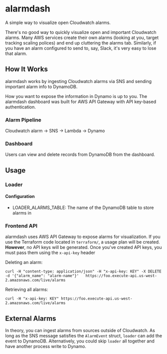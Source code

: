 # alarmdash

A simple way to visualize open Cloudwatch alarms.

There's no good way to quickly visualize open and important Cloudwatch alarms. Many AWS services create their own alarms (looking at you, target tracking scaling polices) and end up cluttering the alarms tab. Similarly, if you have an alarm configured to send to, say, Slack, it's very easy to lose that alarm.

## How It Works

alarmdash works by ingesting Cloudwatch alarms via SNS and sending important alarm info to DynamoDB.

How you want to expose the information in Dynamo is up to you. The alarmdash dashboard was built for AWS API Gateway with API key-based authentication.

### Alarm Pipeline

Cloudwatch alarm -> SNS -> Lambda -> Dynamo

### Dashboard

Users can view and delete records from DynamoDB from the dashboard.

## Usage

### Loader

#### Configuration

- LOADER_ALARMS_TABLE: The name of the DynamoDB table to store alarms in

### Frontend API

alarmdash uses AWS API Gateway to expose alarms for visualization. If you use the Terraform code located in `terraform/`, a usage plan will be created. **However**, no API keys will be generated. Once you've created API keys, you must pass them using the `x-api-key` header

Deleting an alarm:
```
curl -H "content-type: application/json" -H "x-api-key: KEY" -X DELETE -d '{"alarm_name": "alarm-name"}'   https://foo.execute-api.us-west-2.amazonaws.com/live/alarms
```

Retrieving all alarms:

```
curl -H "x-api-key: KEY" https://foo.execute-api.us-west-2.amazonaws.com/live/alarms
```

## External Alarms

In theory, you can ingest alarms from sources outside of Cloudwatch. As long as the SNS message satisfies the `AlarmEvent` struct, `loader` can add the event to DynamoDB. Alternatively, you could skip `loader` all together and have another process write to Dynamo.
